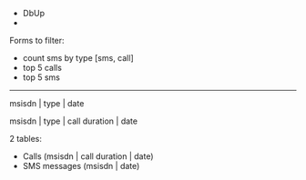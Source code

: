 - DbUp
- 


Forms to filter:
- count sms by type [sms, call]
- top 5 calls
- top 5 sms
-------------------


msisdn | type | date

msisdn | type | call duration | date



2 tables:
- Calls (msisdn | call duration | date)
- SMS messages (msisdn | date)
